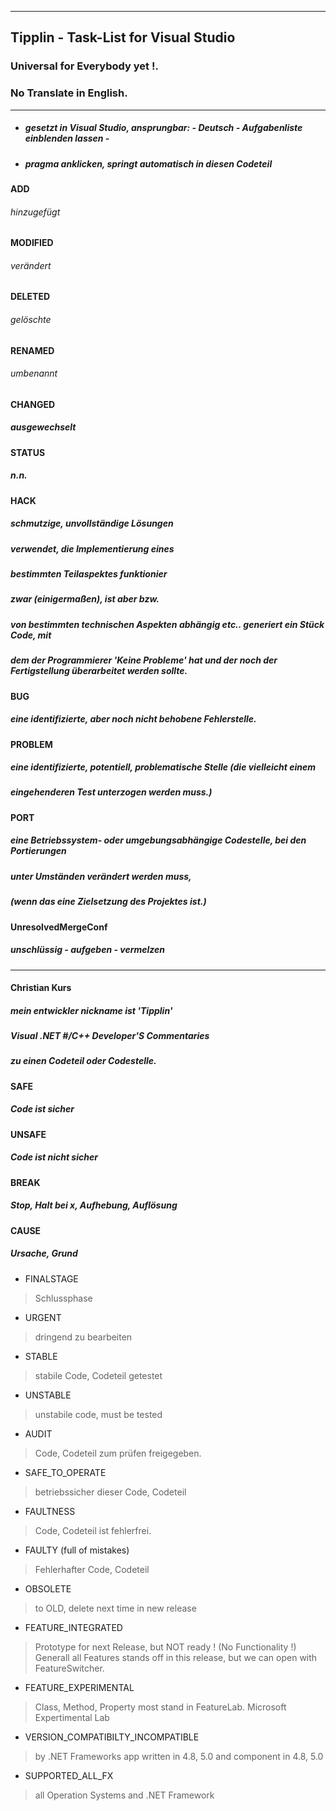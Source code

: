 ----
## Tipplin - Task-List for Visual Studio
### Universal for Everybody yet !. 
### No Translate in English.
----
- ##### gesetzt in Visual Studio, ansprungbar: - Deutsch - Aufgabenliste einblenden lassen -
- ##### pragma anklicken, springt automatisch in diesen Codeteil
#### ADD
###### hinzugefügt
#### MODIFIED
###### verändert
#### DELETED
###### gelöschte
#### RENAMED
###### umbenannt
#### CHANGED
##### ausgewechselt
#### STATUS
##### n.n.
#### HACK
##### schmutzige, unvollständige Lösungen
##### verwendet, die Implementierung eines
##### bestimmten Teilaspektes funktionier
##### zwar (einigermaßen), ist aber bzw.
##### von bestimmten technischen Aspekten abhängig etc.. generiert ein Stück Code, mit 
##### dem der Programmierer 'Keine Probleme' hat und der noch der Fertigstellung überarbeitet werden sollte.

#### BUG
##### eine identifizierte, aber noch nicht behobene Fehlerstelle.

#### PROBLEM
##### eine identifizierte, potentiell, problematische Stelle (die vielleicht einem
##### eingehenderen Test unterzogen werden muss.)
#### PORT
##### eine Betriebssystem- oder umgebungsabhängige Codestelle, bei den Portierungen
##### unter Umständen verändert werden muss,
##### (wenn das eine Zielsetzung des Projektes ist.)
#### UnresolvedMergeConf
##### unschlüssig - aufgeben - vermelzen
----
####  Christian Kurs
##### mein entwickler nickname ist 'Tipplin'  
##### Visual .NET #/C++ Developer'S Commentaries 
##### zu einen Codeteil oder Codestelle.
#### SAFE
##### Code ist sicher
#### UNSAFE
##### Code ist nicht sicher
#### BREAK
##### Stop, Halt bei x, Aufhebung, Auflösung
#### CAUSE
##### Ursache, Grund

- FINALSTAGE
> Schlussphase

- URGENT
> dringend zu bearbeiten

- STABLE
> stabile Code, Codeteil getestet

- UNSTABLE
> unstabile code, must be tested

- AUDIT
> Code, Codeteil zum prüfen freigegeben.

- SAFE_TO_OPERATE
> betriebssicher dieser Code, Codeteil

- FAULTNESS
> Code, Codeteil ist fehlerfrei.
- FAULTY (full of mistakes)
> Fehlerhafter Code, Codeteil
- OBSOLETE
> to OLD, delete next time in new release
- FEATURE_INTEGRATED
> Prototype for next Release, but NOT ready ! (No Functionality !)
> Generall all Features stands off in this release,
> but we can open with FeatureSwitcher.
- FEATURE_EXPERIMENTAL
> Class, Method, Property most stand in FeatureLab.
> Microsoft Expertimental Lab
- VERSION_COMPATIBILTY_INCOMPATIBLE
 > by .NET Frameworks
 > app written in 4.8, 5.0 and component in 4.8, 5.0
- SUPPORTED_ALL_FX
> all Operation Systems and .NET Framework












































